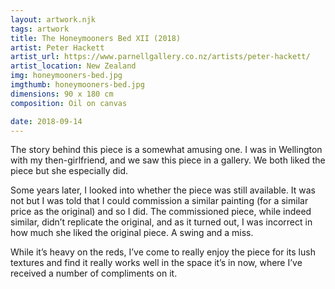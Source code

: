 ```yaml
---
layout: artwork.njk
tags: artwork
title: The Honeymooners Bed XII (2018)
artist: Peter Hackett
artist_url: https://www.parnellgallery.co.nz/artists/peter-hackett/
artist_location: New Zealand
img: honeymooners-bed.jpg
imgthumb: honeymooners-bed.jpg
dimensions: 90 x 180 cm
composition: Oil on canvas

date: 2018-09-14
---
```


The story behind this piece is a somewhat amusing one. I was in Wellington with my then-girlfriend, and we saw this piece in a gallery. We both liked the piece but she especially did. 

Some years later, I looked into whether the piece was still available. It was not but I was told that I could commission a similar painting (for a similar price as the original) and so I did. The commissioned piece, while indeed similar, didn’t replicate the original, and as it turned out, I was incorrect in how much she liked the original piece. A swing and a miss. 

While it’s heavy on the reds, I’ve come to really enjoy the piece for its lush textures and find it really works well in the space it’s in now, where I’ve received a number of compliments on it. 
